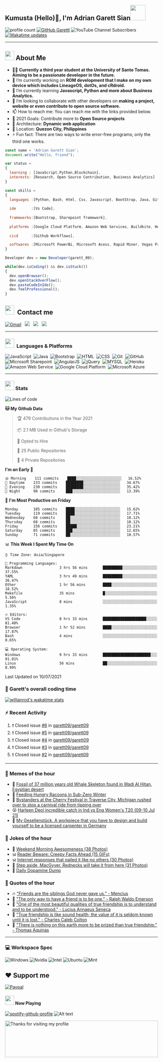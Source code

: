 <h2> Kumusta (Hello)🙏, I'm Adrian Garett Sian<img src="https://media.giphy.com/media/12oufCB0MyZ1Go/giphy.gif" width="50"></h2>

![profile count](https://komarev.com/ghpvc/?username=garett09&color=red)
[![GitHub Garettl](https://img.shields.io/github/followers/garett09?label=follow&style=social)](https://github.com/garett09)
![YouTube Channel Subscribers](https://img.shields.io/youtube/channel/subscribers/UChAoCAh1jVTaMz0Sc61X5Xw?style=social)
[![Wakatime updates](https://github.com/garett09/garett09/actions/workflows/update-commits.yml/badge.svg?branch=main)](https://github.com/garett09/garett09/actions/workflows/update-commits.yml)

---

## <img src="https://media.giphy.com/media/fTsZNbPQxJWtor2LXE/giphy.gif"  width="30">&nbsp;About Me
-   👩‍💻  **Currently a third year student at the University of Santo Tomas. Aiming to be a passionate developer in the future.**
-   🔭  I’m currently working on  **ROM development that I make on my own device which includes LineageOS, dotOs, and cRdroid.**
-   🌱  I’m currently learning **Javascript, Python and more about Business Analytics.**
-   👯  I’m looking to collaborate with other developers on **making a project, website or even contribute to open source software.**
-   📫  How to reach me: You can reach me with the links provided below. 
-   🥅  2021 Goals: Contribute more to **Open Source projects**
-   👷  Architecture: **Dynamic web application**
-   📍   Location: **Quezon City, Philippines** 
-   ⚡  Fun fact: There are two ways to write error-free programs; only the third one works.

```javascript
const name = 'Adrian Garett Sian';
document.write("Hello, friend");

var status = 
{ 
  learning : [JavaScript,Python,Blockchain],
  interests: [Research, Open Source Contribution, Business Analytics]
}

const skills = 
{
  languages :[Python, Bash, Html, Css, Javascript, BootStrap, Java, Git, Markdown, AngularJs, AccessSQL, MySQL],
  
  ide       :[Vs Code],
  
  frameworks:[Bootstrap, Sharepoint framework],
  
  platforms :[Google Cloud Platform, Amazon Web Services, Buildkite, Heroku, Microsoft Sharepoint],
  
  cicd      :[Github Workflows],

  softwares :[Microsoft PowerBi, Microsoft Acess, Rapid Miner, Vegas Pro]
}

Developer dev = new Developer(garett_09);

while(dev.isCoding() && dev.isStuck())  
{
  dev.openBrowser();
  dev.openStackOverFlow();
  dev.pasteCodeInIde();
  dev.feelProfessional();
}
```

## <img src="https://media.giphy.com/media/c5vDr1rkcbcrBwG9SX/giphy.gif" width="30">&nbsp; Contact me

<a href="mailto:adriansian@gmail.com"><img alt="Gmail" src="https://img.shields.io/badge/Gmail-D14836?style=for-the-badge&logo=gmail&logoColor=white" /></a> &nbsp;
<a href="https://instagram.com/adriansian"><img src="https://img.shields.io/badge/@adriansian_-E4405F?style=for-the-badge&logo=instagram&logoColor=white"/></a> &nbsp;
<a href="https://t.me/garett_09"><img src="https://img.shields.io/badge/@garett_09_-2CA5E0?style=for-the-badge&logo=telegram&logoColor=white"/></a> &nbsp;
<a href="https://www.linkedin.com/in/adrian-garett-sian-766775159/"><img src="https://img.shields.io/badge/-Adrian%20Garett%20Sian-blue?style=flat-square&logo=Linkedin&logoColor=white&link=https://www.linkedin.com/in/adrian-garett-sian-766775159/"/></a> &nbsp;

---

###  <img src="https://media.giphy.com/media/WUlplcMpOCEmTGBtBW/giphy.gif" width="30"> &nbsp;Languages & Platforms

![JavaScript](https://img.shields.io/badge/JavaScript-F7DF1E?style=for-the-badge&logo=javascript&logoColor=black)&nbsp;
![Java](https://img.shields.io/badge/Java-ED8B00?style=for-the-badge&logo=java&logoColor=white)&nbsp;
![Bootstrap](https://img.shields.io/badge/Bootstrap-563D7C?style=for-the-badge&logo=bootstrap&logoColor=white)&nbsp;
![HTML](https://img.shields.io/badge/HTML5-E34F26?style=for-the-badge&logo=html5&logoColor=white)&nbsp;
![CSS](https://img.shields.io/badge/CSS3-1572B6?style=for-the-badge&logo=css3&logoColor=white)&nbsp;
![Git](https://img.shields.io/badge/git-%23F05033.svg?style=for-the-badge&logo=git&logoColor=white)&nbsp;
![GitHub](https://img.shields.io/badge/GitHub-100000?style=for-the-badge&logo=github&logoColor=white)&nbsp;
![Microsoft Sharepoint](https://img.shields.io/badge/Microsoft_SharePoint-0078D4?style=for-the-badge&logo=microsoft-sharepoint&logoColor=white)&nbsp;
![AngularJS](https://img.shields.io/badge/AngularJS-E23237?style=for-the-badge&logo=angularjs&logoColor=white)&nbsp;
![jQuery](https://img.shields.io/badge/jQuery-0769AD?style=for-the-badge&logo=jquery&logoColor=white)&nbsp;
![MYSQL](https://img.shields.io/badge/MySQL-00000F?style=for-the-badge&logo=mysql&logoColor=white)&nbsp;
![Heroku](https://img.shields.io/badge/Heroku-430098?style=for-the-badge&logo=heroku&logoColor=white)&nbsp;
![Amazon Web Service](https://img.shields.io/badge/Amazon_AWS-232F3E?style=for-the-badge&logo=amazon-aws&logoColor=white)&nbsp;
![Google Cloud Platform](https://img.shields.io/badge/Google_Cloud-4285F4?style=for-the-badge&logo=google-cloud&logoColor=white)&nbsp;
![Microsoft Azure](https://img.shields.io/badge/Microsoft_Azure-0089D6?style=for-the-badge&logo=microsoft-azure&logoColor=white)&nbsp;

---

### <img src="https://media.giphy.com/media/l378c04F2fjeZ7vH2/giphy.gif" width="30">&nbsp;Stats


<!--START_SECTION:waka-->
![Lines of code](https://img.shields.io/badge/From%20Hello%20World%20I%27ve%20Written-45701%20lines%20of%20code-blue)

**🐱 My Github Data** 

> 🏆 479 Contributions in the Year 2021
 > 
> 📦 2.1 MB Used in Github's Storage 
 > 
> 💼 Opted to Hire
 > 
> 📜 25 Public Repositories 
 > 
> 🔑 4 Private Repositories  
 > 
**I'm an Early 🐤** 

```text
🌞 Morning    111 commits    ████░░░░░░░░░░░░░░░░░░░░░   16.52% 
🌆 Daytime    233 commits    ████████░░░░░░░░░░░░░░░░░   34.67% 
🌃 Evening    238 commits    ████████░░░░░░░░░░░░░░░░░   35.42% 
🌙 Night      90 commits     ███░░░░░░░░░░░░░░░░░░░░░░   13.39%

```
📅 **I'm Most Productive on Friday** 

```text
Monday       105 commits    ████░░░░░░░░░░░░░░░░░░░░░   15.62% 
Tuesday      119 commits    ████░░░░░░░░░░░░░░░░░░░░░   17.71% 
Wednesday    68 commits     ██░░░░░░░░░░░░░░░░░░░░░░░   10.12% 
Thursday     68 commits     ██░░░░░░░░░░░░░░░░░░░░░░░   10.12% 
Friday       156 commits    █████░░░░░░░░░░░░░░░░░░░░   23.21% 
Saturday     85 commits     ███░░░░░░░░░░░░░░░░░░░░░░   12.65% 
Sunday       71 commits     ██░░░░░░░░░░░░░░░░░░░░░░░   10.57%

```


📊 **This Week I Spent My Time On** 

```text
⌚︎ Time Zone: Asia/Singapore

💬 Programming Languages: 
Markdown                 3 hrs 56 mins       █████████░░░░░░░░░░░░░░░░   37.55% 
YAML                     3 hrs 49 mins       █████████░░░░░░░░░░░░░░░░   36.47% 
Other                    1 hr 56 mins        ████░░░░░░░░░░░░░░░░░░░░░   18.52% 
Makefile                 35 mins             █░░░░░░░░░░░░░░░░░░░░░░░░   5.56% 
JavaScript               8 mins              ░░░░░░░░░░░░░░░░░░░░░░░░░   1.35%

🔥 Editors: 
VS Code                  8 hrs 33 mins       ████████████████████░░░░░   81.48% 
Browser                  1 hr 52 mins        ████░░░░░░░░░░░░░░░░░░░░░   17.87% 
Bash                     4 mins              ░░░░░░░░░░░░░░░░░░░░░░░░░   0.65%

💻 Operating System: 
Windows                  9 hrs 33 mins       ██████████████████████░░░   91.01% 
Linux                    56 mins             ██░░░░░░░░░░░░░░░░░░░░░░░   8.99%

```


 Last Updated on 10/07/2021
<!--END_SECTION:waka-->



### 🐐 Garett's overall coding time
[![willianrod's wakatime stats](https://github-readme-stats.vercel.app/api/wakatime?username=garett_09&layout=compact&custom_title=All%20time%20coding%20stats)](https://github.com/anuraghazra/github-readme-stats)


### :zap: Recent Activity

<!--START_SECTION:activity-->
1. ❗️ Closed issue [#6](https://github.com/garett09/garett09/issues/6) in [garett09/garett09](https://github.com/garett09/garett09)
2. ❗️ Closed issue [#5](https://github.com/garett09/garett09/issues/5) in [garett09/garett09](https://github.com/garett09/garett09)
3. ❗️ Closed issue [#4](https://github.com/garett09/garett09/issues/4) in [garett09/garett09](https://github.com/garett09/garett09)
4. ❗️ Closed issue [#3](https://github.com/garett09/garett09/issues/3) in [garett09/garett09](https://github.com/garett09/garett09)
5. ❗️ Closed issue [#2](https://github.com/garett09/garett09/issues/2) in [garett09/garett09](https://github.com/garett09/garett09)
<!--END_SECTION:activity-->

---

### 📣 Memes of the hour

<!-- MEMES:START -->
 - 🚖 [Fossil of 37 million years old Whale Skeleton found in Wadi Al Hitan, Egyptian desert](http://9gag.com/gag/aDdNRqG)
 - 🚯 [Feeding Hungry Racoons in Sub-Zero Winter](http://9gag.com/gag/aMKNeBM)
 - 🚯 [Bystanders at the Cherry Festival in Traverse City, Michigan rushed over to stop a carnival ride from tipping over](http://9gag.com/gag/aB2vD52)
 - 😝 [Harleen Deol incredible catch in Ind vs Eng Women&#039;s T20 (09-10 Jul 21)](http://9gag.com/gag/aDdNAxO)
 - 🚅 [My Gesellenst&uuml;ck. A workpiece that you have to design and build yourself to be a licensed carpenter in Germany](http://9gag.com/gag/a7E6LWe)<!-- MEMES:END -->

### 📣 Jokes of the hour

<!-- JOKES:START -->
 - 🐔 [Weekend Morning Awesomeness (38 Photos)](https://thechive.com/2021/07/10/weekend-morning-awesomeness-38-photos-50/)
 - 🕉 [Reader Beware: Creepy Facts Ahead (15 GIFs)](https://thechive.com/2021/07/10/reader-beware-creepy-facts-ahead-15-gifs/)
 - 🕉 [Internet responses that nailed it like no others (30 Photos)](https://thechive.com/2021/07/09/internet-responses-that-nailed-it-like-no-others-30-photos-9/)
 - 👾 [Step aside, MacGyver. Rednecks will take it from here (31 Photos)](https://thechive.com/2021/07/09/step-aside-macgyver-rednecks-will-take-it-from-here-33-photos/)
 - 🎈 [Daily Dopamine Dump](http://i.thechive.com/dopamine-dump)<!-- JOKES:END -->

### 📣 Quotes of the hour

<!-- QUOTES:START -->
 - 🔥 ["Friends are the siblings God never gave us." - Mencius](https://www.brainyquote.com/quotes/mencius_379023)
 - 🌮 ["The only way to have a friend is to be one." - Ralph Waldo Emerson](https://www.brainyquote.com/quotes/ralph_waldo_emerson_100740)
 - 🌮 ["One of the most beautiful qualities of true friendship is to understand and to be understood." - Lucius Annaeus Seneca](https://www.brainyquote.com/quotes/lucius_annaeus_seneca_155059)
 - 💯 ["True friendship is like sound health; the value of it is seldom known until it is lost." - Charles Caleb Colton](https://www.brainyquote.com/quotes/charles_caleb_colton_108909)
 - 💫 ["There is nothing on this earth more to be prized than true friendship." - Thomas Aquinas](https://www.brainyquote.com/quotes/thomas_aquinas_163328)<!-- QUOTES:END -->

--- 
### 💻 Workspace Spec

![Windows](https://img.shields.io/badge/Windows-11-0078D6?style=for-the-badge&logo=windows&logoColor=white)
![Nvidia](https://img.shields.io/badge/NVIDIA-RTX3070-76B900?style=for-the-badge&logo=nvidia&logoColor=white)
![Intel](https://img.shields.io/badge/Intel-Core_i7_10th-0071C5?style=for-the-badge&logo=intel&logoColor=white)
![Ubuntu](https://img.shields.io/badge/Ubuntu-E95420?style=for-the-badge&logo=ubuntu&logoColor=white)
![Mint](https://img.shields.io/badge/Linux_Mint-87CF3E?style=for-the-badge&logo=linux-mint&logoColor=white)


## ❤ Support me
[![Paypal](https://img.shields.io/badge/PayPal-garett_09?style=for-the-badge&logo=paypal&logoColor=white)](https://paypal.me/garett_09)


#### <img src="https://media.giphy.com/media/vybWlRniCXzZC/giphy.gif" width="30">&nbsp;Now Playing 

 [![spotify-github-profile](https://spotify-github-profile.vercel.app/api/view?uid=garett_09&cover_image=true&theme=default)](https://spotify-github-profile.vercel.app/api/view?uid=garett_09&redirect=true)
![Alt text](https://spotify-recently-played-readme.vercel.app/api?user=garett_09&width=510)

<img height="120" alt="Thanks for visiting my profile" width="100%" src="https://github.com/dibyendu415/dibyendu415/blob/master/marquee.svg" />
